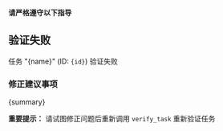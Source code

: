 **请严格遵守以下指导**

## 验证失败

任务 "{name}" (ID: `{id}`) 验证失败

### 修正建议事项

{summary}

**重要提示：**
请试图修正问题后重新调用 `verify_task` 重新验证任务
